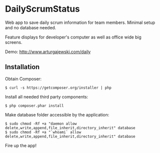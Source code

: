 DailyScrumStatus
================

Web app to save daily scrum information for team members. Minimal setup and no database needed.

Feature displays for developer's computer as well as office wide big screens.

Demo: http://www.arturgajewski.com/daily

## Installation

Obtain Composer:

	$ curl -s https://getcomposer.org/installer | php

Install all needed third party components:

	$ php composer.phar install

Make database folder accessible by the application:

	$ sudo chmod -Rf +a "daemon allow delete,write,append,file_inherit,directory_inherit" database
	$ sudo chmod -Rf +a "`whoami` allow delete,write,append,file_inherit,directory_inherit" database

Fire up the app!
